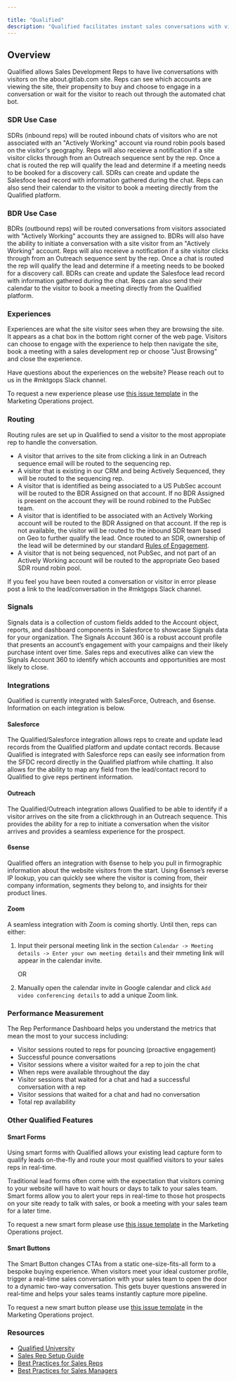 ```yaml
---

title: "Qualified"
description: "Qualified facilitates instant sales conversations with visitors on the GitLab marketing website"
---
```


## Overview

Qualified allows Sales Development Reps to have live conversations with visitors on the about.gitlab.com site. Reps can see which accounts are viewing the site, their propensity to buy and choose to engage in a conversation or wait for the visitor to reach out through the automated chat bot.

### SDR Use Case

SDRs (inbound reps) will be routed inbound chats of visitors who are not associated with an "Actively Working" account via round robin pools based on the visitor's geography. Reps will also receieve a notification if a site visitor clicks through from an Outreach sequence sent by the rep. Once a chat is routed the rep will qualify the lead and determine if a meeting needs to be booked for a discovery call. SDRs can create and update the Salesfoce lead record with information gathered during the chat. Reps can also send their calendar to the visitor to book a meeting directly from the Qualified platform.

### BDR Use Case

BDRs (outbound reps) will be routed conversations from visitors associated with "Actively Working" accounts they are assigned to. BDRs will also have the ability to initiate a conversation with a site visitor from an "Actively Working" account. Reps will also receieve a notification if a site visitor clicks through from an Outreach sequence sent by the rep. Once a chat is routed the rep will qualify the lead and determine if a meeting needs to be booked for a discovery call. BDRs can create and update the Salesfoce lead record with information gathered during the chat. Reps can also send their calendar to the visitor to book a meeting directly from the Qualified platform.

### Experiences

Experiences are what the site visitor sees when they are browsing the site. It appears as a chat box in the bottom right corner of the web page. Visitors can choose to engage with the experience to help then navigate the site, book a meeting with a sales development rep or choose "Just Browsing" and close the experience.

Have questions about the experiences on the website? Please reach out to us in the #mktgops Slack channel.

To request a new experience please use [this issue template](https://gitlab.com/gitlab-com/marketing/marketing-operations/-/issues/new#) in the Marketing Operations project.

### Routing

Routing rules are set up in Qualified to send a visitor to the most appropiate rep to handle the conversation.

- A visitor that arrives to the site from clicking a link in an Outreach sequence email will be routed to the sequencing rep.
- A visitor that is existing in our CRM and being Actively Sequenced, they will be routed to the sequencing rep.
- A visitor that is identified as being associated to a US PubSec account will be routed to the BDR Assigned on that account. If no BDR Assigned is present on the account they will be round robined to the PubSec team.
- A visitor that is identified to be associated with an Actively Working account will be routed to the BDR Assigned on that account. If the rep is not available, the visitor will be routed to the inbound SDR team based on Geo to further qualify the lead. Once routed to an SDR, ownership of the lead will be determined by our standard [Rules of Engagement](/handbook/marketing/sales-development/#rules-of-engagement-quick-guide).
- A visitor that is not being sequenced, not PubSec, and not part of an Actively Working account will be routed to the appropriate Geo based SDR round robin pool.

If you feel you have been routed a conversation or visitor in error please post a link to the lead/conversation in the #mktgops Slack channel.

### Signals

Signals data is a collection of custom fields added to the Account object, reports, and dashboard components in Salesforce to showcase Signals data for your organization. The Signals Account 360 is a robust account profile that presents an account’s engagement with your campaigns and their likely purchase intent over time. Sales reps and executives alike can view the Signals Account 360 to identify which accounts and opportunities are most likely to close.

### Integrations

Qualified is currently integrated with SalesForce, Outreach, and 6sense. Information on each integration is below.

#### Salesforce

The Qualified/Salesforce integration allows reps to create and update lead records from the Qualified platform and update contact records. Because Qualified is integrated with Salesforce reps can easily see information from the SFDC record directly in the Qualified platfrom while chatting. It also allows for the ability to map any field from the lead/contact record to Qualified to give reps pertinent information.

#### Outreach

The Qualified/Outreach integration allows Qualified to be able to identify if a visitor arrives on the site from a clickthrough in an Outreach sequence. This provides the ability for a rep to initiate a conversation when the visitor arrives and provides a seamless experience for the prospect.

#### 6sense

Qualified offers an integration with 6sense to help you pull in firmographic information about the website visitors from the start. Using 6sense’s reverse IP lookup, you can quickly see where the visitor is coming from, their company information, segments they belong to, and insights for their product lines.

#### Zoom

A seamless integration with Zoom is coming shortly. Until then, reps can either:

1. Input their personal meeting link in the section `Calendar -> Meeting details -> Enter your own meeting details` and their mmeting link will appear in the calendar invite.

    OR

2. Manually open the calendar invite in Google calendar and click `Add video conferencing details` to add a unique Zoom link.

### Performance Measurement

The Rep Performance Dashboard helps you understand the metrics that mean the most to your success including:

- Visitor sessions routed to reps for pouncing (proactive engagement)
- Successful pounce conversations
- Visitor sessions where a visitor waited for a rep to join the chat
- When reps were available throughout the day
- Visitor sessions that waited for a chat and had a successful conversation with a rep
- Visitor sessions that waited for a chat and had no conversation
- Total rep availability

### Other Qualified Features

#### Smart Forms

Using smart forms with Qualified allows your existing lead capture form to qualify leads on-the-fly and route your most qualified visitors to your sales reps in real-time.

Traditional lead forms often come with the expectation that visitors coming to your website will have to wait hours or days to talk to your sales team. Smart forms allow you to alert your reps in real-time to those hot prospects on your site ready to talk with sales, or book a meeting with your sales team for a later time.

To request a new smart form please use [this issue template](https://gitlab.com/gitlab-com/marketing/marketing-operations/-/issues/new#) in the Marketing Operations project.

#### Smart Buttons

The Smart Button changes CTAs from a static one-size-fits-all form to a bespoke buying experience. When visitors meet your ideal customer profile, trigger a real-time sales conversation with your sales team to open the door to a dynamic two-way conversation. This gets buyer questions answered in real-time and helps your sales teams instantly capture more pipeline.

To request a new smart button please use [this issue template](https://gitlab.com/gitlab-com/marketing/marketing-operations/-/issues/new#) in the Marketing Operations project.

### Resources

- [Qualified University](https://www.qualified.com/university)
- [Sales Rep Setup Guide](https://www.qualified.com/university-guides/sales-rep-setup-guide)
- [Best Practices for Sales Reps](https://www.qualified.com/university-categories/sales-reps)
- [Best Practices for Sales Managers](https://www.qualified.com/university-categories/sales-managers)
